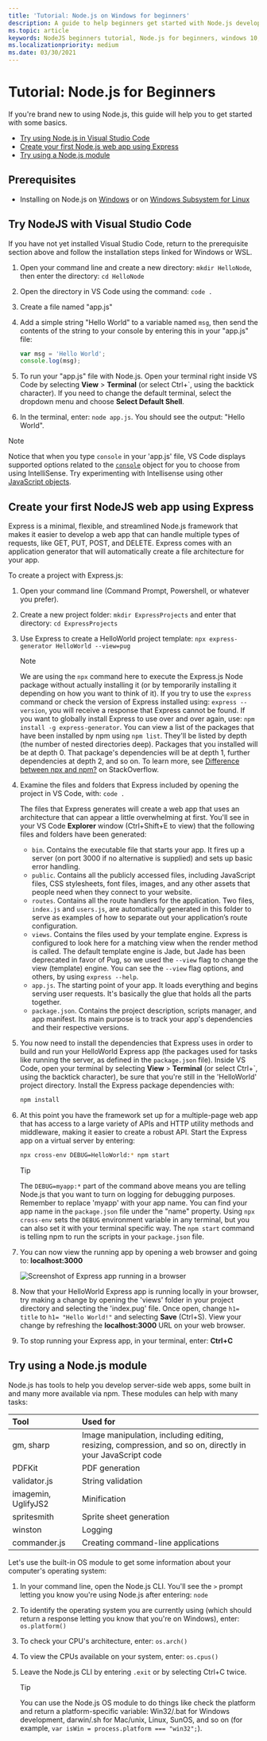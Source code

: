 ```yaml
---
title: 'Tutorial: Node.js on Windows for beginners'
description: A guide to help beginners get started with Node.js development on Windows.
ms.topic: article
keywords: NodeJS beginners tutorial, Node.js for beginners, windows 10, microsoft, learning nodejs, node on windows, node on windows for beginners, develop with node on windows, developer with nodejs on windows
ms.localizationpriority: medium
ms.date: 03/30/2021
---
```


# Tutorial: Node.js for Beginners

If you're brand new to using Node.js, this guide will help you to get started with some basics.

- [Try using Node.js in Visual Studio Code](#try-nodejs-with-visual-studio-code)
- [Create your first Node.js web app using Express](#create-your-first-nodejs-web-app-using-express)
- [Try using a Node.js module](#try-using-a-nodejs-module)

## Prerequisites

- Installing on Node.js on [Windows](./nodejs-on-windows.md) or on [Windows Subsystem for Linux](./nodejs-on-wsl.md)

## Try NodeJS with Visual Studio Code

If you have not yet installed Visual Studio Code, return to the prerequisite section above and follow the installation steps linked for Windows or WSL.

1. Open your command line and create a new directory: `mkdir HelloNode`, then enter the directory: `cd HelloNode`

2. Open the directory in VS Code using the command: `code .`

3. Create a file named "app.js"

4. Add a simple string "Hello World" to a variable named `msg`, then send the contents of the string to your console by entering this in your "app.js" file:

    ```js
    var msg = 'Hello World';
    console.log(msg);
    ```

5. To run your "app.js" file with Node.js. Open your terminal right inside VS Code by selecting **View** > **Terminal** (or select Ctrl+`, using the backtick character). If you need to change the default terminal, select the dropdown menu and choose **Select Default Shell**.

6. In the terminal, enter: `node app.js`. You should see the output: "Hello World".

> [!NOTE]
> Notice that when you type `console` in your 'app.js' file, VS Code displays supported options related to the [`console`](https://developer.mozilla.org/docs/Web/API/Console) object for you to choose from using IntelliSense. Try experimenting with Intellisense using other [JavaScript objects](https://developer.mozilla.org/docs/Web/JavaScript/Reference/Global_Objects).

## Create your first NodeJS web app using Express

Express is a minimal, flexible, and streamlined Node.js framework that makes it easier to develop a web app that can handle multiple types of requests, like GET, PUT, POST, and DELETE. Express comes with an application generator that will automatically create a file architecture for your app.

To create a project with Express.js:

1. Open your command line (Command Prompt, Powershell, or whatever you prefer).
2. Create a new project folder: `mkdir ExpressProjects` and enter that directory: `cd ExpressProjects`
3. Use Express to create a HelloWorld project template: `npx express-generator HelloWorld --view=pug`

    >[!NOTE]
    > We are using the `npx` command here to execute the Express.js Node package without actually installing it (or by temporarily installing it depending on how you want to think of it). If you try to use the `express` command or check the version of Express installed using: `express --version`, you will receive a response that Express cannot be found. If you want to globally install Express to use over and over again, use: `npm install -g express-generator`. You can view a list of the packages that have been installed by npm using `npm list`. They'll be listed by depth (the number of nested directories deep). Packages that you installed will be at depth 0. That package's dependencies will be at depth 1, further dependencies at depth 2, and so on. To learn more, see [Difference between npx and npm?](https://stackoverflow.com/questions/50605219/difference-between-npx-and-npm) on StackOverflow.

4. Examine the files and folders that Express included by opening the project in VS Code, with: `code .`

   The files that Express generates will create a web app that uses an architecture that can appear a little overwhelming at first. You'll see in your VS Code **Explorer** window (Ctrl+Shift+E to view) that the following files and folders have been generated:

   - `bin`. Contains the executable file that starts your app. It fires up a server (on port 3000 if no alternative is supplied) and sets up basic error handling. 
   - `public`. Contains all the publicly accessed files, including JavaScript files, CSS stylesheets, font files, images, and any other assets that people need when they connect to your website.
   - `routes`. Contains all the route handlers for the application. Two files, `index.js` and `users.js`, are automatically generated in this folder to serve as examples of how to separate out your application’s route configuration.
   - `views`. Contains the files used by your template engine. Express is configured to look here for a matching view when the render method is called. The default template engine is Jade, but Jade has been deprecated in favor of Pug, so we used the `--view` flag to change the view (template) engine. You can see the `--view` flag options, and others, by using `express --help`.
   - `app.js`. The starting point of your app. It loads everything and begins serving user requests. It's basically the glue that holds all the parts together.
   - `package.json`. Contains the project description, scripts manager, and app manifest. Its main purpose is to track your app's dependencies and their respective versions.

5. You now need to install the dependencies that Express uses in order to build and run your HelloWorld Express app (the packages used for tasks like running the server, as defined in the `package.json` file). Inside VS Code, open your terminal by selecting **View** > **Terminal** (or select Ctrl+`, using the backtick character), be sure that you're still in the 'HelloWorld' project directory. Install the Express package dependencies with:

    ```bash
    npm install
    ```

6. At this point you have the framework set up for a multiple-page web app that has access to a large variety of APIs and HTTP utility methods and middleware, making it easier to create a robust API. Start the Express app on a virtual server by entering:

    ```bash
    npx cross-env DEBUG=HelloWorld:* npm start
    ```

    > [!TIP]
    > The `DEBUG=myapp:*` part of the command above means you are telling Node.js that you want to turn on logging for debugging purposes. Remember to replace 'myapp' with your app name. You can find your app name in the `package.json` file under the "name" property. Using `npx cross-env` sets the `DEBUG` environment variable in any terminal, but you can also set it with your terminal specific way. The `npm start` command is telling npm to run the scripts in your `package.json` file.

7. You can now view the running app by opening a web browser and going to: **localhost:3000**

   ![Screenshot of Express app running in a browser](../../images/express-app.png)

8. Now that your HelloWorld Express app is running locally in your browser, try making a change by opening the 'views' folder in your project directory and selecting the 'index.pug' file. Once open, change `h1= title` to `h1= "Hello World!"` and selecting **Save** (Ctrl+S). View your change by refreshing the **localhost:3000** URL on your web browser.

9. To stop running your Express app, in your terminal, enter: **Ctrl+C**

## Try using a Node.js module

Node.js has tools to help you develop server-side web apps, some built in and many more available via npm. These modules can help with many tasks:

|Tool               |Used for                                                                                                  |
|:----------------- |:---------------------------------------------------------------------------------------------------------|
|gm, sharp          |Image manipulation, including editing, resizing, compression, and so on, directly in your JavaScript code |
|PDFKit             |PDF generation                                                                                            |
|validator.js       |String validation                                                                                         |
|imagemin, UglifyJS2|Minification                                                                                              |
|spritesmith        |Sprite sheet generation                                                                                   |
|winston            |Logging                                                                                                  |
|commander.js       |Creating command-line applications                                                                       |

Let's use the built-in OS module to get some information about your computer's operating system:

1) In your command line, open the Node.js CLI. You'll see the `>` prompt letting you know you're using Node.js after entering: `node`

2) To identify the operating system you are currently using (which should return a response letting you know that you're on Windows), enter: `os.platform()`

3) To check your CPU's architecture, enter: `os.arch()`

4) To view the CPUs available on your system, enter: `os.cpus()`

5) Leave the Node.js CLI by entering `.exit` or by selecting Ctrl+C twice.

   > [!TIP]
   > You can use the Node.js OS module to do things like check the platform and return a platform-specific variable: Win32/.bat for Windows development, darwin/.sh for Mac/unix, Linux, SunOS, and so on (for example, `var isWin = process.platform === "win32";`).
